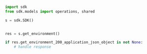 <!-- Start SDK Example Usage -->
```python
import sdk
from sdk.models import operations, shared

s = sdk.SDK()

    
res = s.get_environment()

if res.get_environment_200_application_json_object is not None:
    # handle response
```
<!-- End SDK Example Usage -->